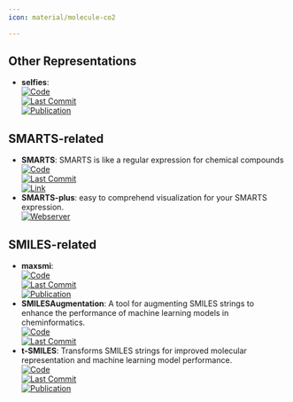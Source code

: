 ```yaml
---
icon: material/molecule-co2

---
```



## **Other Representations**
- **selfies**:   
	[![Code](https://img.shields.io/github/stars/aspuru-guzik-group/selfies?style=for-the-badge&logo=github)](https://github.com/aspuru-guzik-group/selfies)  
	[![Last Commit](https://img.shields.io/github/last-commit/aspuru-guzik-group/selfies?style=for-the-badge&logo=github)](https://github.com/aspuru-guzik-group/selfies)  
	[![Publication](https://img.shields.io/badge/Publication-Citations:3-blue?style=for-the-badge&logo=bookstack)](https://doi.org/10.1039/D3DD00044C)  

## **SMARTS-related**
- **SMARTS**: SMARTS is like a regular expression for chemical compounds  
	[![Code](https://img.shields.io/github/stars/SqrtNegInf/SMARTS?style=for-the-badge&logo=github)](https://github.com/SqrtNegInf/SMARTS)  
	[![Last Commit](https://img.shields.io/github/last-commit/SqrtNegInf/SMARTS?style=for-the-badge&logo=github)](https://github.com/SqrtNegInf/SMARTS)  
	[![Link](https://img.shields.io/badge/Link-online-brightgreen?style=for-the-badge&logo=cachet&logoColor=65FF8F)](https://github.com/SqrtNegInf/SMARTS/blob/master/cheat-sheet.txt)  
- **SMARTS-plus**: easy to comprehend visualization for your SMARTS expression.  
	[![Webserver](https://img.shields.io/badge/Webserver-online-brightgreen?style=for-the-badge&logo=cachet&logoColor=65FF8F)](https://smarts.plus/)  

## **SMILES-related**
- **maxsmi**:   
	[![Code](https://img.shields.io/github/stars/volkamerlab/maxsmi?style=for-the-badge&logo=github)](https://github.com/volkamerlab/maxsmi)  
	[![Last Commit](https://img.shields.io/github/last-commit/volkamerlab/maxsmi?style=for-the-badge&logo=github)](https://github.com/volkamerlab/maxsmi)  
	[![Publication](https://img.shields.io/badge/Publication-Citations:6-blue?style=for-the-badge&logo=bookstack)](https://doi.org/10.1016/j.ailsci.2021.100014)  
- **SMILESAugmentation**: A tool for augmenting SMILES strings to enhance the performance of machine learning models in cheminformatics.  
	[![Code](https://img.shields.io/github/stars/jcorreia11/SMILESAugmentation?style=for-the-badge&logo=github)](https://github.com/jcorreia11/SMILESAugmentation)  
	[![Last Commit](https://img.shields.io/github/last-commit/jcorreia11/SMILESAugmentation?style=for-the-badge&logo=github)](https://github.com/jcorreia11/SMILESAugmentation)  
- **t-SMILES**: Transforms SMILES strings for improved molecular representation and machine learning model performance.  
	[![Code](https://img.shields.io/github/stars/juanniwu/t-smiles?style=for-the-badge&logo=github)](https://github.com/juanniwu/t-smiles)  
	[![Last Commit](https://img.shields.io/github/last-commit/juanniwu/t-smiles?style=for-the-badge&logo=github)](https://github.com/juanniwu/t-smiles)  
	[![Publication](https://img.shields.io/badge/Publication-Citations:0-blue?style=for-the-badge&logo=bookstack)](https://doi.org/10.1038/s41467-024-49388-6)  
